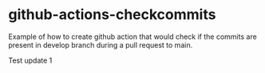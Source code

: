# github-actions-checkcommits
Example of how to create github action that would check if the commits are present in develop branch during a pull request to main.

Test update 1

